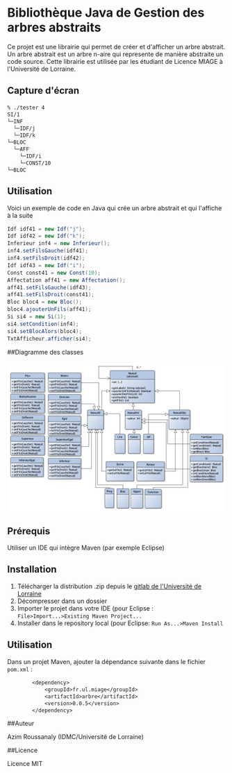 # Bibliothèque Java de Gestion des arbres abstraits

Ce projet est une librairie qui permet de créer et d'afficher un arbre abstrait.
Un arbre abstrait est un arbre n-aire qui represente de manière abstraite un code source.
Cette librairie est utilisée par les étudiant de Licence MIAGE à l'Université de Lorraine.

## Capture d'écran
```
% ./tester 4
SI/1
└─INF
  └─IDF/j
  └─IDF/k
└─BLOC
  └─AFF
    └─IDF/i
    └─CONST/10
└─BLOC
```

## Utilisation

Voici un exemple de code en Java qui crée un arbre abstrait et qui l'affiche à la suite

```java
Idf idf41 = new Idf("j");
Idf idf42 = new Idf("k");
Inferieur inf4 = new Inferieur();
inf4.setFilsGauche(idf41);
inf4.setFilsDroit(idf42);
Idf idf43 = new Idf("i");
Const const41 = new Const(10);
Affectation aff41 = new Affectation();
aff41.setFilsGauche(idf43);
aff41.setFilsDroit(const41);
Bloc bloc4 = new Bloc();
bloc4.ajouterUnFils(aff41);
Si si4 = new Si(1);
si4.setCondition(inf4);
si4.setBlocAlors(bloc4);
TxtAfficheur.afficher(si4);
```

##Diagramme des classes

![](arbre.png)

## Prérequis

Utiliser un IDE qui intègre Maven (par exemple Eclipse)

## Installation

1. Télécharger la distribution .zip depuis le [gitlab de l'Université de Lorraine](https://gitlab.univ-lorraine.fr/roussana5/arbre)
2. Décompresser dans un dossier
3. Importer le projet dans votre IDE (pour Eclipse : `File>Import...>Existing Maven Project...`
4. Installer dans le repository local (pour Eclipse: `Run As...>Maven Install`

## Utilisation

Dans un projet Maven, ajouter la dépendance suivante dans le fichier `pom.xml` :

```
		<dependency>
			<groupId>fr.ul.miage</groupId>
			<artifactId>arbre</artifactId>
			<version>0.0.5</version>
		</dependency>

```
##Auteur

Azim Roussanaly (IDMC/Université de Lorraine)

##Licence

Licence MIT